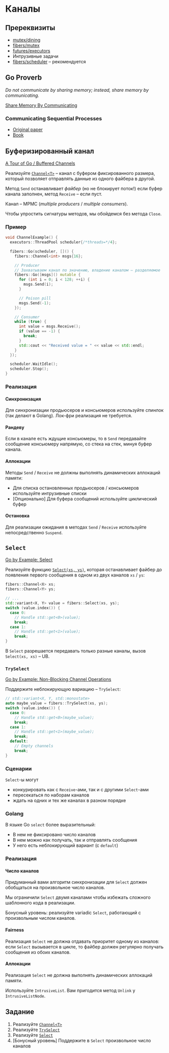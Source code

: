 # Каналы

## Пререквизиты

- [mutex/dining](/tasks/mutex/dining)
- [fibers/mutex](/tasks/fibers/mutex)
- [futures/executors](/tasks/futures/executors)
- Интрузивные задачи
- [fibers/scheduler](/tasks/fibers/scheduler) – рекомендуется

## Go Proverb

_Do not communicate by sharing memory; instead, share memory by communicating._

[Share Memory By Communicating](https://blog.golang.org/codelab-share)

### Communicating Sequential Processes

- [Original paper](https://www.cs.cmu.edu/~crary/819-f09/Hoare78.pdf)
- [Book](http://www.usingcsp.com/cspbook.pdf)


## Буферизированный канал

[A Tour of Go / Buffered Channels](https://tour.golang.org/concurrency/3)

Реализуйте [`Channel<T>`](exe/fibers/sync/channel.hpp) – канал с буфером фиксированного размера, который позволяет отправлять данные из одного файбера в другой.

Метод `Send` останавливает _файбер_ (но не блокирует поток!) если буфер канала заполнен, метод `Receive` – если пуст.

Канал – MPMC (_multiple producers_ / _multiple consumers_).

Чтобы упростить сигнатуры методов, мы обойдемся без метода `Close`. 

### Пример

```cpp
void ChannelExample() {
  executors::ThreadPool scheduler{/*threads=*/4};

  fibers::Go(scheduler, []() {
    fibers::Channel<int> msgs{16};

    // Producer
    // Захватываем канал по значению, владение каналом – разделяемое
    fibers::Go([msgs]() mutable {
      for (int i = 0; i < 128; ++i) {
        msgs.Send(i);
      }

      // Poison pill
      msgs.Send(-1);
    });

    // Consumer
    while (true) {
      int value = msgs.Receive();
      if (value == -1) {
        break;
      }
      std::cout << "Received value = " << value << std::endl;
    }
  });

  scheduler.WaitIdle();
  scheduler.Stop();
}
```

### Реализация

#### Синхронизация

Для синхронизации продьюсеров и консьюмеров используйте спинлок (так делают в Golang). Лок-фри реализация не требуется.

#### Рандеву

Если в канале есть ждущие консьюмеры, то в `Send` передавайте сообщение консьюмеру напрямую, со стека на стек, минуя буфер канала.

#### Аллокации

Методы `Send` / `Receive` не должны выполнять динамических аллокаций памяти:

- Для списка остановленных продьюсеров / консьюмеров используйте интрузивные списки
- [Опционально] Для буфера сообщений используйте циклический буфер

#### Остановка

Для реализации ожидания в методах `Send` / `Receive` используйте непосредственно `Suspend`.

## `Select`

[Go by Example: Select](https://gobyexample.com/select)

Реализуйте функцию [`Select(xs, ys)`](exe/fibers/sync/select.hpp), которая останавливает файбер до появления первого сообщения в одном из двух каналов `xs` / `ys`:

```cpp
fibers::Channel<X> xs;
fibers::Channel<Y> ys;
 
// ...
std::variant<X, Y> value = fibers::Select(xs, ys);
switch (value.index()) {
  case 0:
    // Handle std::get<0>(value);
    break;
  case 1:
    // Handle std::get<1>(value);
    break;
}
```

В `Select` разрешается передавать только разные каналы, вызов `Select(xs, xs)` – UB.

### `TrySelect`

[Go by Example: Non-Blocking Channel Operations](https://gobyexample.com/non-blocking-channel-operations)

Поддержите неблокирующую вариацию – `TrySelect`:

```cpp
// std::variant<X, Y, std::monostate>
auto maybe_value = fibers::TrySelect(xs, ys);
switch (value.index()) {
  case 0:
    // Handle std::get<0>(maybe_value);
    break;
  case 1:
    // Handle std::get<1>(maybe_value);
    break;
  default:
    // Empty channels
    break;
}
```

### Сценарии

`Select`-ы могут
- конкурировать как с `Receive`-ами, так и с другими `Select`-ами
- пересекаться по наборам каналов
- ждать на одних и тех же каналах в разном порядке

### Golang

В языке Go `select` более выразительный:
- В нем не фиксировано число каналов
- В нем можно как получать, так и отправлять сообщения
- У него есть неблокирующий вариант (с `default`)

### Реализация

#### Число каналов

Придуманный вами алгоритм синхронизации для `Select` должен обобщаться на произвольное число каналов.

Мы ограничили `Select` двумя каналами чтобы избежать сложного шаблонного кода в реализации.

Бонусный уровень: реализуйте variadic `Select`, работающий с произвольным числом каналов.

#### Fairness

Реализация `Select` не должна отдавать приоритет одному из каналов: если `Select` вызывается в цикле, то файбер должен регулярно получать сообщения из обоих каналов.

#### Аллокации

Реализация `Select` не должна выполнять динамических аллокаций памяти.

Используйте `IntrusiveList`. Вам пригодится метод `Unlink` у `IntrusiveListNode`.

## Задание

1) Реализуйте [`Channel<T>`](exe/fibers/sync/channel.hpp)
2) Реализуйте [`TrySelect`](exe/fibers/sync/select.hpp)
3) Реализуйте [`Select`](exe/fibers/sync/select.hpp)
4) [Бонусный уровень] Поддержите в `Select` произвольное число каналов
